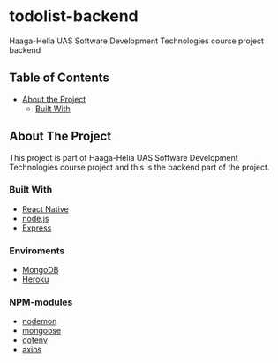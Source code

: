 # todolist-backend
Haaga-Helia UAS Software Development Technologies course project backend

## Table of Contents

* [About the Project](#about-the-project)
  * [Built With](#built-with)

## About The Project
This project is part of Haaga-Helia UAS Software Development Technologies course project and this is the backend part of the project.

### Built With
* [React Native](https://reactnative.dev/)
* [node.js](https://nodejs.org/en/)
* [Express](https://expressjs.com/)

### Enviroments
* [MongoDB](https://www.mongodb.com/)
* [Heroku](https://www.heroku.com/)

### NPM-modules
* [nodemon](https://www.npmjs.com/package/nodemon)
* [mongoose](https://mongoosejs.com/)
* [dotenv](https://www.npmjs.com/package/dotenv)
* [axios](https://www.npmjs.com/package/axios)
